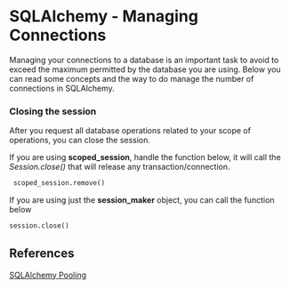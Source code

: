 # SQLAlchemy - Managing Connections

Managing your connections to a database is an important task to avoid to exceed the maximum permitted by the database you are using. Below you can read some concepts and the way to do manage the number of connections in SQLAlchemy.
	

### Closing the session

After you request all database operations related to your scope of operations, you can close the session. 

If you are using **scoped_session**, handle the function below, it will call the *Session.close()* that will release any transaction/connection. 

```python
 scoped_session.remove()
 ```
If you are using just the **session_maker** object, you can call the function below

```python
session.close()
```


## References

[SQLAlchemy Pooling](https://docs.sqlalchemy.org/en/13/core/pooling.html "SQLAlchemy Pooling") 

	
	
	

